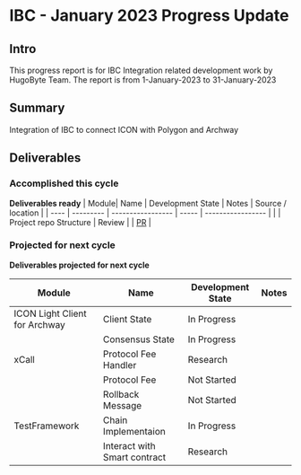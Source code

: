 # IBC - January 2023 Progress Update

## Intro
This progress report is for IBC Integration related development work by HugoByte Team. The report is from  1-January-2023 to 31-January-2023

## Summary

Integration of IBC to connect ICON with Polygon and Archway

## Deliverables

### Accomplished this cycle

__Deliverables ready__
| Module| Name | Development State | Notes | Source / location |
| ---- | --------- | ----------------- | ----- | ----------------- |
|  | Project repo Structure | Review |  | [PR](https://github.com/icon-project/IBC-Integration/pull/4) |

### Projected for next cycle

__Deliverables projected for next cycle__

| Module| Name | Development State | Notes |
| ---- | ---- | ----------------- | ----- |
| ICON Light Client for Archway | Client State | In Progress | |
| | Consensus State | In Progress | |
| xCall | Protocol Fee Handler | Research | |
|  | Protocol Fee | Not Started | |
|  | Rollback Message | Not Started | |
| TestFramework | Chain Implementaion | In Progress | |
| | Interact with Smart contract| Research | |


